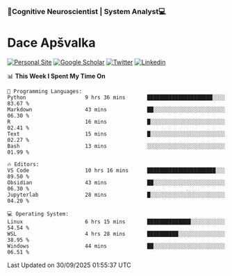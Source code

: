 ### 🧠Cognitive Neuroscientist | System Analyst💻
# Dace Apšvalka

[![Personal Site](https://img.shields.io/badge/website-teal?style=for-the-badge&logo=About.me&logoColor=white)](https://dcdace.net/)
[![Google Scholar](https://img.shields.io/badge/Scholar-yellow?style=for-the-badge&logo=googlescholar&logoColor=ffffff)](https://scholar.google.com/citations?hl=en&user=W8q0HBkAAAAJ&view_op=list_works&sortby=pubdate)
[![Twitter](https://img.shields.io/badge/Twitter-1DA1F2?logo=twitter&logoColor=white&style=for-the-badge)](https://twitter.com/dcdace)
[![Linkedin](https://img.shields.io/badge/linkedin-0077B5?logo=linkedin&logoColor=white&style=for-the-badge)](https://www.linkedin.com/in/dace-apsvalka/)

<!--
[![Dace's wakatime stats](https://github-readme-stats.vercel.app/api/wakatime?username=dcdace&theme=react&layout=compact&custom_title=Coding+past+7+days&v=2)](https://github.com/dcdace/dcdace)


[![github](https://img.shields.io/github/followers/dcdace?logo=github&style=plastic)](https://github.com/dcdace?tab=followers "GitHub followers")
[![wakatime](https://wakatime.com/badge/user/6e7556d3-b1db-4eef-a7e8-9bad735fc27e.svg?style=plastic?v=2)](https://wakatime.com/@6e7556d3-b1db-4eef-a7e8-9bad735fc27e "Total time coded since Feb 28 2022")

[![twitter](https://img.shields.io/twitter/follow/dcdace?label=followers&logo=twitter&color=%23007ec6&style=plastic)](https://twitter.com/dcdace "Twitter followers")

[![Dace's languages](https://github-readme-stats-one-nu-13.vercel.app/api/top-langs/?username=dcdace&langs_count=10&theme=nord&layout=compact)](https://github.com/anuraghazra/github-readme-stats) 
[![Dace's GitHub stats](https://github-readme-stats-one-nu-13.vercel.app/api?username=dcdace&theme=dracula&hide=prs,issues&count_private=true&show_icons=true&hide_rank=true&include_all_commits=true&hide_title=false&custom_title=GitHub+Stats)](https://github.com/anuraghazra/github-readme-stats)
-->

<!--START_SECTION:waka-->
📊 **This Week I Spent My Time On** 

```text
💬 Programming Languages: 
Python                   9 hrs 36 mins       █████████████████████░░░░   83.67 % 
Markdown                 43 mins             ██░░░░░░░░░░░░░░░░░░░░░░░   06.30 % 
R                        16 mins             █░░░░░░░░░░░░░░░░░░░░░░░░   02.41 % 
Text                     15 mins             █░░░░░░░░░░░░░░░░░░░░░░░░   02.27 % 
Bash                     13 mins             ░░░░░░░░░░░░░░░░░░░░░░░░░   01.99 % 

🔥 Editors: 
VS Code                  10 hrs 16 mins      ██████████████████████░░░   89.50 % 
Obsidian                 43 mins             ██░░░░░░░░░░░░░░░░░░░░░░░   06.30 % 
Jupyterlab               28 mins             █░░░░░░░░░░░░░░░░░░░░░░░░   04.20 % 

💻 Operating System: 
Linux                    6 hrs 15 mins       ██████████████░░░░░░░░░░░   54.54 % 
WSL                      4 hrs 28 mins       ██████████░░░░░░░░░░░░░░░   38.95 % 
Windows                  44 mins             ██░░░░░░░░░░░░░░░░░░░░░░░   06.51 % 
```


 Last Updated on 30/09/2025 01:55:37 UTC
<!--END_SECTION:waka-->

